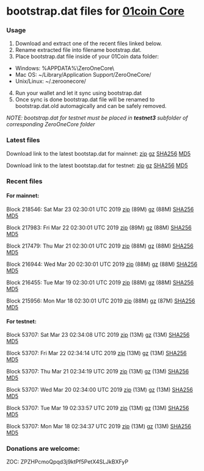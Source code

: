 # bootstrap.dat files for [01coin Core](https://01coin.io)

### Usage

1. Download and extract one of the recent files linked below.
2. Rename extracted file into filename bootstrap.dat.
3. Place bootstrap.dat file inside of your 01Coin data folder:
 - Windows: %APPDATA%\ZeroOneCore\
 - Mac OS: ~/Library/Application Support/ZeroOneCore/
 - Unix/Linux: ~/.zeroonecore/
4. Run your wallet and let it sync using bootstrap.dat
5. Once sync is done bootstrap.dat file will be renamed to bootstrap.dat.old automagically and can be safely removed.

_NOTE: bootstrap.dat for testnet must be placed in **testnet3** subfolder of corresponding ZeroOneCore folder_

### Latest files
Download link to the latest bootstap.dat for mainnet: [zip](https://files.01coin.io/mainnet/bootstrap.dat.zip) [gz](https://files.01coin.io/mainnet/bootstrap.dat.tar.gz) [SHA256](https://files.01coin.io/mainnet/sha256.txt) [MD5](https://files.01coin.io/mainnet/md5.txt)

Download link to the latest bootstap.dat for testnet: [zip](https://files.01coin.io/testnet/bootstrap.dat.zip) [gz](https://files.01coin.io/testnet/bootstrap.dat.tar.gz) [SHA256](https://files.01coin.io/testnet/sha256.txt) [MD5](https://files.01coin.io/testnet/md5.txt)

### Recent files

#### For mainnet:

Block 218546: Sat Mar 23 02:30:01 UTC 2019 [zip](https://files.01coin.io/mainnet/2019-03-23/bootstrap.dat.zip) (89M) [gz](https://files.01coin.io/mainnet/2019-03-23/bootstrap.dat.tar.gz) (88M) [SHA256](https://files.01coin.io/mainnet/2019-03-23/sha256.txt) [MD5](https://files.01coin.io/mainnet/2019-03-23/md5.txt)

Block 217983: Fri Mar 22 02:30:01 UTC 2019 [zip](https://files.01coin.io/mainnet/2019-03-22/bootstrap.dat.zip) (89M) [gz](https://files.01coin.io/mainnet/2019-03-22/bootstrap.dat.tar.gz) (88M) [SHA256](https://files.01coin.io/mainnet/2019-03-22/sha256.txt) [MD5](https://files.01coin.io/mainnet/2019-03-22/md5.txt)

Block 217479: Thu Mar 21 02:30:01 UTC 2019 [zip](https://files.01coin.io/mainnet/2019-03-21/bootstrap.dat.zip) (88M) [gz](https://files.01coin.io/mainnet/2019-03-21/bootstrap.dat.tar.gz) (88M) [SHA256](https://files.01coin.io/mainnet/2019-03-21/sha256.txt) [MD5](https://files.01coin.io/mainnet/2019-03-21/md5.txt)

Block 216944: Wed Mar 20 02:30:01 UTC 2019 [zip](https://files.01coin.io/mainnet/2019-03-20/bootstrap.dat.zip) (88M) [gz](https://files.01coin.io/mainnet/2019-03-20/bootstrap.dat.tar.gz) (88M) [SHA256](https://files.01coin.io/mainnet/2019-03-20/sha256.txt) [MD5](https://files.01coin.io/mainnet/2019-03-20/md5.txt)

Block 216455: Tue Mar 19 02:30:01 UTC 2019 [zip](https://files.01coin.io/mainnet/2019-03-19/bootstrap.dat.zip) (88M) [gz](https://files.01coin.io/mainnet/2019-03-19/bootstrap.dat.tar.gz) (88M) [SHA256](https://files.01coin.io/mainnet/2019-03-19/sha256.txt) [MD5](https://files.01coin.io/mainnet/2019-03-19/md5.txt)

Block 215956: Mon Mar 18 02:30:01 UTC 2019 [zip](https://files.01coin.io/mainnet/2019-03-18/bootstrap.dat.zip) (88M) [gz](https://files.01coin.io/mainnet/2019-03-18/bootstrap.dat.tar.gz) (87M) [SHA256](https://files.01coin.io/mainnet/2019-03-18/sha256.txt) [MD5](https://files.01coin.io/mainnet/2019-03-18/md5.txt)


#### For testnet:

Block 53707: Sat Mar 23 02:34:08 UTC 2019 [zip](https://files.01coin.io/testnet/2019-03-23/bootstrap.dat.zip) (13M) [gz](https://files.01coin.io/testnet/2019-03-23/bootstrap.dat.tar.gz) (13M) [SHA256](https://files.01coin.io/testnet/2019-03-23/sha256.txt) [MD5](https://files.01coin.io/testnet/2019-03-23/md5.txt)

Block 53707: Fri Mar 22 02:34:14 UTC 2019 [zip](https://files.01coin.io/testnet/2019-03-22/bootstrap.dat.zip) (13M) [gz](https://files.01coin.io/testnet/2019-03-22/bootstrap.dat.tar.gz) (13M) [SHA256](https://files.01coin.io/testnet/2019-03-22/sha256.txt) [MD5](https://files.01coin.io/testnet/2019-03-22/md5.txt)

Block 53707: Thu Mar 21 02:34:19 UTC 2019 [zip](https://files.01coin.io/testnet/2019-03-21/bootstrap.dat.zip) (13M) [gz](https://files.01coin.io/testnet/2019-03-21/bootstrap.dat.tar.gz) (13M) [SHA256](https://files.01coin.io/testnet/2019-03-21/sha256.txt) [MD5](https://files.01coin.io/testnet/2019-03-21/md5.txt)

Block 53707: Wed Mar 20 02:34:00 UTC 2019 [zip](https://files.01coin.io/testnet/2019-03-20/bootstrap.dat.zip) (13M) [gz](https://files.01coin.io/testnet/2019-03-20/bootstrap.dat.tar.gz) (13M) [SHA256](https://files.01coin.io/testnet/2019-03-20/sha256.txt) [MD5](https://files.01coin.io/testnet/2019-03-20/md5.txt)

Block 53707: Tue Mar 19 02:33:57 UTC 2019 [zip](https://files.01coin.io/testnet/2019-03-19/bootstrap.dat.zip) (13M) [gz](https://files.01coin.io/testnet/2019-03-19/bootstrap.dat.tar.gz) (13M) [SHA256](https://files.01coin.io/testnet/2019-03-19/sha256.txt) [MD5](https://files.01coin.io/testnet/2019-03-19/md5.txt)

Block 53707: Mon Mar 18 02:34:37 UTC 2019 [zip](https://files.01coin.io/testnet/2019-03-18/bootstrap.dat.zip) (13M) [gz](https://files.01coin.io/testnet/2019-03-18/bootstrap.dat.tar.gz) (13M) [SHA256](https://files.01coin.io/testnet/2019-03-18/sha256.txt) [MD5](https://files.01coin.io/testnet/2019-03-18/md5.txt)


### Donations are welcome:

ZOC: ZPZHPcmoQpqd3j9ktPf5PetX4SLJkBXFyP
